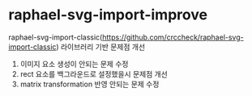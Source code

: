# raphael-svg-import-improve
raphael-svg-import-classic(https://github.com/crccheck/raphael-svg-import-classic) 라이브러리 기반 문제점 개선

1. 이미지 요소 생성이 안되는 문제 수정
2. rect 요소를 백그라운드로 설정했을시 문제점 개선
3. matrix transformation 반영 안되는 문제 수정


